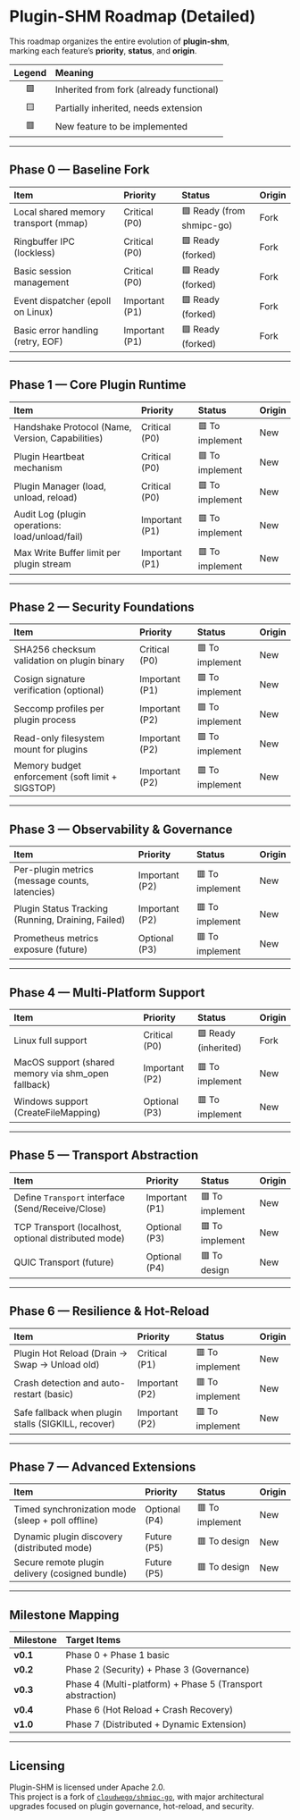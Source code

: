 # Plugin-SHM Roadmap (Detailed)

This roadmap organizes the entire evolution of **plugin-shm**,  
marking each feature’s **priority**, **status**, and **origin**.

| Legend | Meaning |
|:------:|:--------|
| 🟩 | Inherited from fork (already functional) |
| 🟨 | Partially inherited, needs extension |
| 🟥 | New feature to be implemented |

---

## Phase 0 — Baseline Fork

| Item | Priority | Status | Origin |
|:-----|:---------|:-------|:------|
| Local shared memory transport (mmap) | Critical (P0) | 🟩 Ready (from shmipc-go) | Fork |
| Ringbuffer IPC (lockless) | Critical (P0) | 🟩 Ready (forked) | Fork |
| Basic session management | Critical (P0) | 🟩 Ready (forked) | Fork |
| Event dispatcher (epoll on Linux) | Important (P1) | 🟩 Ready (forked) | Fork |
| Basic error handling (retry, EOF) | Important (P1) | 🟩 Ready (forked) | Fork |

---

## Phase 1 — Core Plugin Runtime

| Item | Priority | Status | Origin |
|:-----|:---------|:-------|:------|
| Handshake Protocol (Name, Version, Capabilities) | Critical (P0) | 🟥 To implement | New |
| Plugin Heartbeat mechanism | Critical (P0) | 🟥 To implement | New |
| Plugin Manager (load, unload, reload) | Critical (P0) | 🟥 To implement | New |
| Audit Log (plugin operations: load/unload/fail) | Important (P1) | 🟥 To implement | New |
| Max Write Buffer limit per plugin stream | Important (P1) | 🟥 To implement | New |

---

## Phase 2 — Security Foundations

| Item | Priority | Status | Origin |
|:-----|:---------|:-------|:------|
| SHA256 checksum validation on plugin binary | Critical (P0) | 🟥 To implement | New |
| Cosign signature verification (optional) | Important (P1) | 🟥 To implement | New |
| Seccomp profiles per plugin process | Important (P2) | 🟥 To implement | New |
| Read-only filesystem mount for plugins | Important (P2) | 🟥 To implement | New |
| Memory budget enforcement (soft limit + SIGSTOP) | Important (P2) | 🟥 To implement | New |

---

## Phase 3 — Observability & Governance

| Item | Priority | Status | Origin |
|:-----|:---------|:-------|:------|
| Per-plugin metrics (message counts, latencies) | Important (P2) | 🟥 To implement | New |
| Plugin Status Tracking (Running, Draining, Failed) | Important (P2) | 🟥 To implement | New |
| Prometheus metrics exposure (future) | Optional (P3) | 🟥 To implement | New |

---

## Phase 4 — Multi-Platform Support

| Item | Priority | Status | Origin |
|:-----|:---------|:-------|:------|
| Linux full support | Critical (P0) | 🟩 Ready (inherited) | Fork |
| MacOS support (shared memory via shm_open fallback) | Important (P2) | 🟥 To implement | New |
| Windows support (CreateFileMapping) | Optional (P3) | 🟥 To implement | New |

---

## Phase 5 — Transport Abstraction

| Item | Priority | Status | Origin |
|:-----|:---------|:-------|:------|
| Define `Transport` interface (Send/Receive/Close) | Important (P1) | 🟥 To implement | New |
| TCP Transport (localhost, optional distributed mode) | Optional (P3) | 🟥 To implement | New |
| QUIC Transport (future) | Optional (P4) | 🟥 To design | New |

---

## Phase 6 — Resilience & Hot-Reload

| Item | Priority | Status | Origin |
|:-----|:---------|:-------|:------|
| Plugin Hot Reload (Drain → Swap → Unload old) | Critical (P1) | 🟥 To implement | New |
| Crash detection and auto-restart (basic) | Important (P2) | 🟥 To implement | New |
| Safe fallback when plugin stalls (SIGKILL, recover) | Important (P2) | 🟥 To implement | New |

---

## Phase 7 — Advanced Extensions

| Item | Priority | Status | Origin |
|:-----|:---------|:-------|:------|
| Timed synchronization mode (sleep + poll offline) | Optional (P4) | 🟥 To implement | New |
| Dynamic plugin discovery (distributed mode) | Future (P5) | 🟥 To design | New |
| Secure remote plugin delivery (cosigned bundle) | Future (P5) | 🟥 To design | New |

---

## Milestone Mapping

| Milestone | Target Items |
|:----------|:-------------|
| **v0.1** | Phase 0 + Phase 1 basic |
| **v0.2** | Phase 2 (Security) + Phase 3 (Governance) |
| **v0.3** | Phase 4 (Multi-platform) + Phase 5 (Transport abstraction) |
| **v0.4** | Phase 6 (Hot Reload + Crash Recovery) |
| **v1.0** | Phase 7 (Distributed + Dynamic Extension) |

---

## Licensing

Plugin-SHM is licensed under Apache 2.0.  
This project is a fork of [`cloudwego/shmipc-go`](https://github.com/srediag/plugin-shm), with major architectural upgrades focused on plugin governance, hot-reload, and security.
